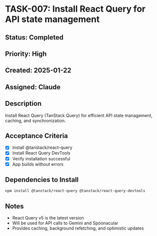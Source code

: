 # TASK-007: Install React Query for API state management

## Status: Completed
## Priority: High
## Created: 2025-01-22
## Assigned: Claude

## Description
Install React Query (TanStack Query) for efficient API state management, caching, and synchronization.

## Acceptance Criteria
- [x] Install @tanstack/react-query
- [x] Install React Query DevTools
- [x] Verify installation successful
- [x] App builds without errors

## Dependencies to Install
```bash
npm install @tanstack/react-query @tanstack/react-query-devtools
```

## Notes
- React Query v5 is the latest version
- Will be used for API calls to Gemini and Spoonacular
- Provides caching, background refetching, and optimistic updates